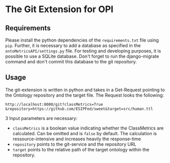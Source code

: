 # The Git Extension for OPI

## Requirements
Please install the python dependencies of the `requirements.txt` file using `pip`. Further, it is necessary to add a database as specified in the `ontoMetricsAPI/settings.py` file. For testing and developing purposes, it is possible to use a SQLite database. Don't forget to run the django-migrate command and don't commit this database to the git repository.

## Usage
The git-extension is written in python and takes in a Get-Request pointing to the Ontology repository and the target file. The Request looks the following:

`http://localhost:8000/git?classMetrics=True &repository=https://github.com/ESIPFed/sweet&target=src/human.ttl`

3 Input parameters are necessary:
- `classMetrics` is a boolean value indicating whether the ClassMetrics are calculated. Can be omitted and is `false` by default. The calculation is ressource-intensive and increases heavily the response-time
- `repository` points to the git-service and the repository URL
- `target` points to the relative path of the target ontology within the repository.

